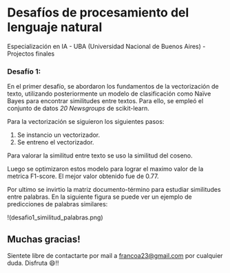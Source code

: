 # Desafíos de procesamiento del lenguaje natural

Especialización en IA - UBA (Universidad Nacional de Buenos Aires) - Projectos finales

### Desafío 1:

En el primer desafío, se abordaron los fundamentos de la vectorización de texto, utilizando posteriormente un modelo de clasificación como Naïve Bayes para encontrar similitudes entre textos. Para ello, se empleó el conjunto de datos _20 Newsgroups_ de scikit-learn.

Para la vectorización se siguieron los siguientes pasos:
1. Se instancio un vectorizador.
2. Se entreno el vectorizador.

Para valorar la similitud entre texto se uso la similitud del coseno.

Luego se optimizaron estos modelo para lograr el maximo valor de la metrica F1-score. El mejor valor obtenido fue de 0.77.

Por ultimo se invirtio la matriz documento-término para estudiar similitudes entre palabras. En la siguiente figura se puede ver un ejemplo de predicciones de palabras similares:

!(desafio1_similitud_palabras.png)

## Muchas gracias!
Sientete libre de contactarte por mail a francoa23@gmail.com por cualquier duda.
Disfruta 😄!!

